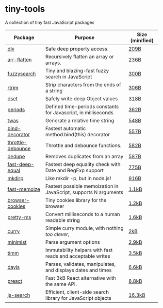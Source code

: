 # tiny-tools

A collection of tiny fast JavaScript packages

| Package                                                           | Purpose                                                          | Size (minified)                                             |
| ----------------------------------------------------------------- | ---------------------------------------------------------------- | ----------------------------------------------------------- |
| [dlv](https://github.com/developit/dlv)                           | Safe deep property access.                                       | [209B](https://bundlephobia.com/result?p=dlv)               |
| [arr-flatten](https://github.com/jonschlinkert/arr-flatten)       | Recursively flatten an array or arrays.                          | [236B](https://bundlephobia.com/result?p=arr-flatten)       |
| [fuzzysearch](https://github.com/bevacqua/fuzzysearch)            | Tiny and blazing-fast fuzzy search in JavaScript                 | [300B](https://bundlephobia.com/result?p=fuzzysearch)       |
| [rtrim](https://github.com/sergejmueller/rtrim)                   | Strip characters from the ends of a string                       | [306B](https://bundlephobia.com/result?p=rtrim)             |
| [dset](https://github.com/lukeed/dset)                            | Safely write deep Object values                                  | [318B](https://bundlephobia.com/result?p=dset)              |
| [periods](https://github.com/timruffles/periods)                  | Defined time-periods constants for Javascript, in milliseconds   | [362B](https://bundlephobia.com/result?p=periods)           |
| [twas](https://github.com/vutran/twas)                            | Generate a relative time string                                  | [548B](https://bundlephobia.com/result?p=twas)              |
| [bind-decorator](https://github.com/NoHomey/bind-decorator)       | Fastest automatic method.bind(this) decorator                    | [557B](https://bundlephobia.com/result?p=bind-decorator)    |
| [throttle-debounce](https://github.com/niksy/throttle-debounce)   | Throttle and debounce functions.                                 | [582B](https://bundlephobia.com/result?p=throttle-debounce) |
| [dedupe](https://github.com/seriousManual/dedupe)                 | Removes duplicates from an array                                 | [587B](https://bundlephobia.com/result?p=dedupe)            |
| [fast-deep-equal](https://github.com/epoberezkin/fast-deep-equal) | Fastest deep equality check with Date and RegExp support         | [775B](https://bundlephobia.com/result?p=fast-deep-equal)   |
| [mkdirp](https://github.com/substack/mkdirp)                      | Like mkdir -p, but in node.js!                                   | [916B](https://bundlephobia.com/result?p=mkdirp)            |
| [fast-memoize](https://github.com/leobalter/fast-memoize)         | Fastest possible memoization in JavaScript, supports N arguments | [1.1kB](https://bundlephobia.com/result?p=fast-memoize)     |
| [browser-cookies](https://github.com/voltace/browser-cookies)     | Tiny cookies library for the browser                             | [1.2kB](https://bundlephobia.com/result?p=browser-cookies)  |
| [pretty-ms](https://github.com/sindresorhus/pretty-ms)            | Convert milliseconds to a human readable string                  | [1.6kB](https://bundlephobia.com/result?p=pretty-ms)        |
| [curry](https://github.com/dominictarr/curry)                     | Simple curry module, with nothing _too clever_,                  | [2kB](https://bundlephobia.com/result?p=curry)              |
| [minimist](https://github.com/substack/minimist)                  | Parse argument options                                           | [2.9kB](https://bundlephobia.com/result?p=minimist)         |
| [timm](https://github.com/guigrpa/timm)                           | Immutability helpers with fast reads and acceptable writes       | [3.5kB](https://bundlephobia.com/result?p=timm)             |
| [dayjs](https://github.com/iamkun/dayjs)                          | Parses, validates, manipulates, and displays dates and times     | [6.6kB](https://bundlephobia.com/result?p=dayjs)            |
| [preact](https://github.com/developit/preact/)                     | Fast 3kB React alternative with the same API.                    | [8.8kB](https://bundlephobia.com/result?p=preact)           |
| [js-search](https://github.com/bvaughn/js-search)                 | Efficient, client-side search library for JavaScript objects     | [16.3kB](https://bundlephobia.com/result?p=js-search)       |
